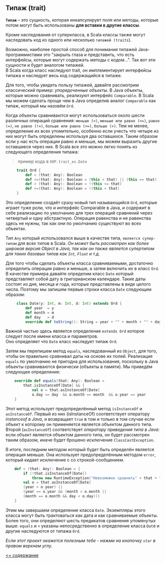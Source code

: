 ## Типаж (trait)

**`Типаж`** – это сущность, которая инкапсулирует поля или методы, которые потом могут быть использованы **для вставки в другие классы**.

Кроме наследования от суперкласса, в Scala классы также могут наследовать код из одного или несколько `типажей (traits`).

Возможно, наиболее простой способ для понимания типажей Java-программистами это "закрыть глаза и представить, что есть 
интерфейсы, которые могут содержать методы с кодом...". Так вот эти сущности и будет аналогом типажей.  
В Scala когда класс наследуют trait, он имплементирует интерфейсы типажа и наследует весь код содержащийся в типаже.

Для того, чтобы увидеть пользу типажей, давайте рассмотрим классический пример: 
_упорядоченные объекты_. В Java объекты, которые можно сравнивать, реализуют интерфейс `Comparable`. 
В Scala мы можем сделать проще чем в Java определив аналог `Comparable` как типаж, который мы назовём `Ord`.

Когда объекты сравниваются могут использоваться около шести различных операций сравнения: 
`меньше (<)`, `меньше или равно (<=)`, `равно (=)`, `не равно (!=)`, `больше или равно (>=)`, `больше (>)`. 
Тем не менее, определение их всех утомительно, особенно если учесть что четыре из них могут быть определены используя 
два оставшихся. Таким образом если у нас есть операции равно и меньше, мы можем выразить другие оставшиеся через них. 
В Scala все это можно легко понять из следующего определения типажа:

> пример кода в `OOP.trait_ex.Date`

<!-- code -->
```scala
     trait Ord {
         def < (that: Any): Boolean
         def <=(that: Any): Boolean = (this < that) || (this == that)
         def > (that: Any): Boolean = !(this <= that)
         def >=(that: Any): Boolean = !(this < that)
     }
```

Это определение создаёт сразу новый тип называющийся `Ord`, которые играет туже роли, что и интерфейс Comparable в Java, 
и содержит в себе реализацию по умолчанию для трех операций сравнений через четвертый и одну абстрактную. 
Операция равенства и не равенства здесь не нужны, так как они по умолчанию существуют во всех объектах.

Тип `Any` который использовался выше в качестве типа, `является супер-типом` для всех типов в Scala. 
_Он может быть рассмотрен как более широкая версия Object в Java, так как он также является супертипом для таких базовых 
типов как `Int`, `Float` и т.д._

Для того чтобы сделать объекты класса сравниваемыми, достаточно определить операции равно и меньше, а затем включить их в 
класс `Ord`. В качестве примера давайте определим класс `Date` который представляет собой дату в григорианском календаре. 
Такие даты состоят из дня, месяца и года, которые представлены в виде целого числа. 
Поэтому мы запишем первые строки класса `Date` следующим образом:

<!-- code -->
```scala
     class Date(y: Int, m: Int, d: Int) extends Ord {
         def year  = y
         def month = m
         def day   = d
         override def toString(): String = year + "" + month + "" + day
```

Важной частью здесь является определение `extends Ord` которое следует после имени класса и параметров.  
Оно определяет что `Date` класс наследует типаж `Ord`.

Затем мы перепишем метод `equals`, наследованный из `Object`, для того, чтобы он правильно сравнивал даты на основе их полей. 
Реализация `equals` по умолчанию не пригодна для использования, поскольку в Java объекты сравниваются физически 
(объекты в памяти). Мы приведём следующее определение:

<!-- code -->
```scala
    override def equals(that: Any): Boolean =
        that.isInstanceOf[Date] && {
            val o = that.asInstanceOf[Date]
            o.day == day  && o.month == month  && o.year == year
    }
```

Этот метод использует предопределённый метод `isInstanceOf` и `asInstanceOf`. Первый из них (isInstanceOf) соответствует 
оператору _instanceof в Java_, и возвращает `true` в том и только в том случае если объект к которому он применяется 
является объектом данного типа. Второй (`asInstanceOf`) соответствует _оператору приведения типа в Java_: 
если объект является объектом данного типа, он будет рассмотрен таким образом, иначе будет брошено исключение `ClassCastException`.

В итоге, последним методом который будет быть определён является операция меньше. Она использует предопределённым методом 
`error`, который кидает исключение с со строкой-сообщением.

<!-- code -->
```scala
    def < (that: Any): Boolean = {
        if (!that.isInstanceOf[Date])
            throw new RuntimeException("Невозможно сравнить" + that + "и дату (Date).")
        val o = that.asInstanceOf[Date]
        (year < o.year) ||
        (year == o.year && (month < o.month ||
        (month == o.month && day < o.day)))
    }
```

Этим мы завершаем определение класса `Date`. Экземпляры этого класса могут быть трактоваться как дата и  как 
сравниваемые объекты. Более того, они определяют шесть предикатов сравнения упомянутых выше: 
`equals` и `<` указаны непосредственно в определение класса `Dat`e и другие наследуются от типажа `Ord`.

_Если этот проект окажется полезным тебе - нажми на кнопочку `star` в правом верхнем углу._

[<= содержание](https://github.com/steklopod/Functions/blob/master/readme.md)